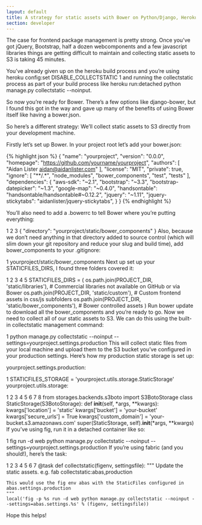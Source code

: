 ```yaml
---
layout: default
title: A strategy for static assets with Bower on Python/Django, Heroku and S3
section: developer
---
```

The case for frontend package management is pretty strong. Once you’ve got jQuery, Bootstrap, half a dozen webcomponents and a few javascript libraries things are getting difficult to maintain and collecting static assets to S3 is taking 45 minutes.

You’ve already given up on the heroku build process and you’re using heroku config:set DISABLE_COLLECTSTATIC 1 and running the collectstatic process as part of your build process like heroku run:detached python manage.py collectstatic --noinput.

So now you’re ready for Bower. There’s a few options like django-bower, but I found this got in the way and gave up many of the benefits of using Bower itself like having a bower.json.

So here’s a different strategy: We’ll collect static assets to S3 directly from your development machine.

Firstly let’s set up Bower. In your project root let’s add your bower.json:

{% highlight json %}
    {
      "name": "yourproject",
      "version": "0.0.0",
      "homepage": "https://github.com/yourname/yourproject",
      "authors": [
        "Aidan Lister <aidan@aidanlister.com>"
      ],
      "license": "MIT",
      "private": true,
      "ignore": [
        "**/.*",
        "node_modules",
        "bower_components",
        "test",
        "tests"
      ],
      "dependencies": {
        "aws-sdk": "~2.1",
        "bootstrap": "~3.3",
        "bootstrap-datepicker": "~1.3",
        "google-map": "~0.4.0",
        "handsontable": "handsontable/handsontable#~0.12.2",
        "jquery": "~1.11",
        "jquery-stickytabs": "aidanlister/jquery-stickytabs",
      }
    }
{% endhighlight %}

You’ll also need to add a .bowerrc to tell Bower where you’re putting everything:

1
2
3
{
    "directory": "yourproject/static/bower_components"
}
Also, because we don’t need anything in that directory added to source control (which will slim down your git repository and reduce your slug and build time), add bower_components to your .gitignore:

1
yourproject/static/bower_components
Next up set up your STATICFILES_DIRS, I found three folders covered it:

1
2
3
4
5
STATICFILES_DIRS = (
    os.path.join(PROJECT_DIR, 'static/libraries'), # Commercial libraries not available on GitHub or via Bower
    os.path.join(PROJECT_DIR, 'static/custom'), # Custom frontend assets in css/js subfolders
    os.path.join(PROJECT_DIR, 'static/bower_components'), # Bower controlled assets
)
Run bower update to download all the bower_components and you’re ready to go. Now we need to collect all of our static assets to S3. We can do this using the built-in collectstatic management command:

1
python manage.py collectstatic --noinput --settings=yourproject.settings.production
This will collect static files from your local machine and upload them to the S3 bucket you’ve configured in your production settings. Here’s how my production static storage is set up:

yourproject.settings.production:

1
STATICFILES_STORAGE = 'yourproject.utils.storage.StaticStorage'
yourproject.utils.storage:

1
2
3
4
5
6
7
8
from storages.backends.s3boto import S3BotoStorage
class StaticStorage(S3BotoStorage):
    def __init__(self, *args, **kwargs):
        kwargs['location'] = 'static'
        kwargs['bucket'] = 'your-bucket'
        kwargs['secure_urls'] = True
        kwargs['custom_domain'] = 'your-bucket.s3.amazonaws.com'
        super(StaticStorage, self).__init__(*args, **kwargs)
If you’ve using fig, run it in a detached container like so:

1
fig run -d web python manage.py collectstatic --noinput --settings=yourproject.settings.production
If you’re using fabric (and you should!), here’s the task:

1
2
3
4
5
6
7
@task
def collectstatic(figenv, settingsfile):
    """ Update the static assets. e.g. fab collectstatic:abas,production
 
    This would use the fig env abas with the StaticFiles configured in abas.settings.production
    """
    local('fig -p %s run -d web python manage.py collectstatic --noinput --settings=abas.settings.%s' % (figenv, settingsfile))
Hope this helps!